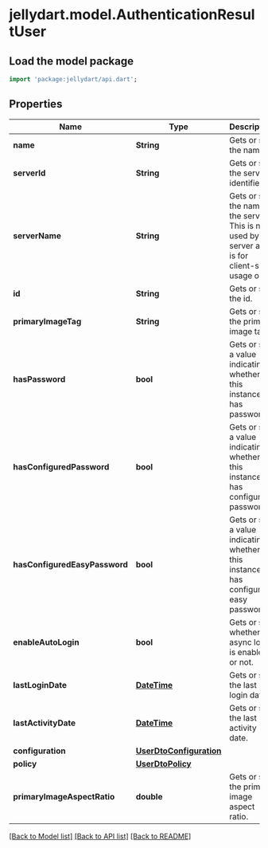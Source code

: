 # jellydart.model.AuthenticationResultUser

## Load the model package
```dart
import 'package:jellydart/api.dart';
```

## Properties
Name | Type | Description | Notes
------------ | ------------- | ------------- | -------------
**name** | **String** | Gets or sets the name. | [optional] 
**serverId** | **String** | Gets or sets the server identifier. | [optional] 
**serverName** | **String** | Gets or sets the name of the server.  This is not used by the server and is for client-side usage only. | [optional] 
**id** | **String** | Gets or sets the id. | [optional] 
**primaryImageTag** | **String** | Gets or sets the primary image tag. | [optional] 
**hasPassword** | **bool** | Gets or sets a value indicating whether this instance has password. | [optional] 
**hasConfiguredPassword** | **bool** | Gets or sets a value indicating whether this instance has configured password. | [optional] 
**hasConfiguredEasyPassword** | **bool** | Gets or sets a value indicating whether this instance has configured easy password. | [optional] 
**enableAutoLogin** | **bool** | Gets or sets whether async login is enabled or not. | [optional] 
**lastLoginDate** | [**DateTime**](DateTime.md) | Gets or sets the last login date. | [optional] 
**lastActivityDate** | [**DateTime**](DateTime.md) | Gets or sets the last activity date. | [optional] 
**configuration** | [**UserDtoConfiguration**](UserDtoConfiguration.md) |  | [optional] 
**policy** | [**UserDtoPolicy**](UserDtoPolicy.md) |  | [optional] 
**primaryImageAspectRatio** | **double** | Gets or sets the primary image aspect ratio. | [optional] 

[[Back to Model list]](../README.md#documentation-for-models) [[Back to API list]](../README.md#documentation-for-api-endpoints) [[Back to README]](../README.md)


